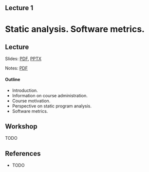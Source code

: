 Lecture 1
---
# Static analysis. Software metrics.

## Lecture

Slides: [PDF](slides_01.pdf), [PPTX](slides_01.pptx)

Notes:  [PDF](nodes_01.pdf)

#### Outline

* Introduction.
* Information on course administration.
* Course motivation.
* Perspective on static program analysis.
* Software metrics.

## Workshop

TODO

## References

* TODO
